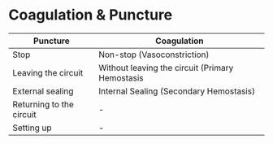 # Coagulation & Puncture

| Puncture             	| Coagulation                                     	|
|----------------------	|-------------------------------------------------	|
| Stop                 	| Non-stop (Vasoconstriction)                     	|
| Leaving the circuit  	| Without leaving the circuit (Primary Hemostasis 	|
| External sealing     	| Internal Sealing (Secondary Hemostasis)         	|
| Returning to the circuit 	|              -                                  	|
| Setting up           	|              -                                  	|
